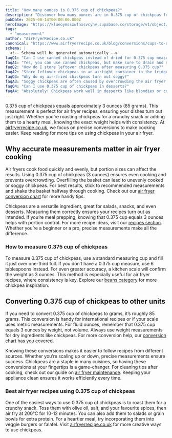 ```yaml
---
title: "How many ounces is 0.375 cup of chickpeas?"
description: "Discover how many ounces are in 0.375 cup of chickpeas for perfect air fryer recipes. Get accurate conversions and cooking tips here!"
pubDate: 2025-08-14T00:00:00.000Z
heroImage: "https://klueoymssxwfnxsvcyhv.supabase.co/storage/v1/object/public/Shmucket/how-many-ounces-is-0-375-cup-of-chickpeas.webp"
tags:
  - "measurement"
author: "AirFryerRecipe.co.uk"
canonical: "https://www.airfryerrecipe.co.uk/blog/conversions/cups-to-ounces/how-many-ounces-is-0-375-cup-of-chickpeas"
schema: |
  <!-- Schema will be generated automatically -->
faqQ1: "Can I use canned chickpeas instead of dried for 0.375 cup measurements?"
faqA1: "Yes, you can use canned chickpeas, but make sure to drain and rinse them first. Canned chickpeas are pre-cooked, so they’ll have a slightly different texture when air-fried. For accurate measurements, 0.375 cup of drained canned chickpeas also weighs around 3 ounces."
faqQ2: "How do I store leftover chickpeas after measuring 0.375 cup?"
faqA2: "Store leftover chickpeas in an airtight container in the fridge for up to 3 days. If you’ve cooked them, they’ll keep for about 5 days. For longer storage, freeze them in portions—they’ll last up to 3 months and can be reheated straight from frozen in the air fryer."
faqQ3: "Why do my air-fried chickpeas turn out soggy?"
faqA3: "Soggy chickpeas are often caused by overcrowding the air fryer basket or not drying them properly before cooking. Make sure to pat them dry and cook in small batches. Also, shaking the basket halfway through helps them crisp up evenly."
faqQ4: "Can I use 0.375 cup of chickpeas in desserts?"
faqA4: "Absolutely! Chickpeas work well in desserts like blondies or cookie dough. Just blend them into a smooth paste before mixing with other ingredients. The mild flavour pairs well with sweeteners like maple syrup or chocolate. Check our dessert section for recipe ideas."
---
```

<p>0.375 cup of chickpeas equals approximately 3 ounces (85 grams). This measurement is perfect for air fryer recipes, ensuring your dishes turn out just right. Whether you’re roasting chickpeas for a crunchy snack or adding them to a hearty meal, knowing the exact weight helps with consistency. At <a href=https://www.airfryerrecipe.co.uk>airfryerrecipe.co.uk</a>, we focus on precise conversions to make cooking easier. Keep reading for more tips on using chickpeas in your air fryer.</p>  

<h2>Why accurate measurements matter in air fryer cooking</h2>  
<p>Air fryers cook food quickly and evenly, but portion sizes can affect the results. Using 0.375 cup of chickpeas (3 ounces) ensures even cooking and prevents overcrowding. Overfilling the basket can lead to unevenly cooked or soggy chickpeas. For best results, stick to recommended measurements and shake the basket halfway through cooking. Check out our <a href=https://www.airfryerrecipe.co.uk/air-fryer-conversion-chart>air fryer conversion chart</a> for more handy tips.</p>  

<p>Chickpeas are a versatile ingredient, great for salads, snacks, and even desserts. Measuring them correctly ensures your recipes turn out as intended. If you’re meal prepping, knowing that 0.375 cup equals 3 ounces helps with portion control. For more recipe ideas, visit our <a href=https://www.airfryerrecipe.co.uk/recipes>recipes section</a>. Whether you’re a beginner or a pro, precise measurements make all the difference.</p>  

<h3>How to measure 0.375 cup of chickpeas</h3>  
<p>To measure 0.375 cup of chickpeas, use a standard measuring cup and fill it just over one-third full. If you don’t have a 0.375 cup measure, use 6 tablespoons instead. For even greater accuracy, a kitchen scale will confirm the weight as 3 ounces. This method is especially useful for air fryer recipes, where consistency is key. Explore our <a href=https://www.airfryerrecipe.co.uk/recipe-category/beans>beans category</a> for more chickpea inspiration.</p>  

<h2>Converting 0.375 cup of chickpeas to other units</h2>  
<p>If you need to convert 0.375 cup of chickpeas to grams, it’s roughly 85 grams. This conversion is handy for international recipes or if your scale uses metric measurements. For fluid ounces, remember that 0.375 cup equals 3 ounces by weight, not volume. Always use weight measurements for dry ingredients like chickpeas. For more conversion help, our <a href=https://www.airfryerrecipe.co.uk/air-fryer-conversion-chart>conversion chart</a> has you covered.</p>  

<p>Knowing these conversions makes it easier to follow recipes from different sources. Whether you’re scaling up or down, precise measurements ensure success. Chickpeas are a staple in many cuisines, so having these conversions at your fingertips is a game-changer. For cleaning tips after cooking, check out our guide on <a href=https://www.airfryerrecipe.co.uk/air-fryer-cleaner>air fryer maintenance</a>. Keeping your appliance clean ensures it works efficiently every time.</p>  

<h3>Best air fryer recipes using 0.375 cup of chickpeas</h3>  
<p>One of the easiest ways to use 0.375 cup of chickpeas is to roast them for a crunchy snack. Toss them with olive oil, salt, and your favourite spices, then air fry at 200°C for 10-12 minutes. You can also add them to salads or grain bowls for extra protein. For a heartier meal, try incorporating them into veggie burgers or falafel. Visit <a href=https://www.airfryerrecipe.co.uk>airfryerrecipe.co.uk</a> for more creative ways to use chickpeas.</p>
